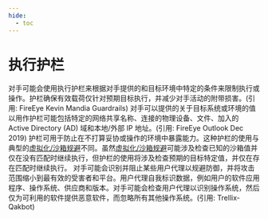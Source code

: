 ```yaml
---
hide:
  - toc
---
```


# 执行护栏

对手可能会使用执行护栏来根据对手提供的和目标环境中特定的条件来限制执行或操作。护栏确保有效载荷仅针对预期目标执行，并减少对手活动的附带损害。(引用: FireEye Kevin Mandia Guardrails) 对手可以提供的关于目标系统或环境的值以用作护栏可能包括特定的网络共享名称、连接的物理设备、文件、加入的 Active Directory (AD) 域和本地/外部 IP 地址。(引用: FireEye Outlook Dec 2019)  护栏可用于防止在不打算妥协或操作的环境中暴露能力。这种护栏的使用与典型的[虚拟化/沙箱规避](https://attack.mitre.org/techniques/T1497)不同。虽然[虚拟化/沙箱规避](https://attack.mitre.org/techniques/T1497)可能涉及检查已知的沙箱值并仅在没有匹配时继续执行，但护栏的使用将涉及检查预期的目标特定值，并仅在存在匹配时继续执行。  对手可能会识别并阻止某些用户代理以规避防御，并将攻击范围缩小到最有效的受害者和平台。用户代理自我标识数据，例如用户的软件应用程序、操作系统、供应商和版本。对手可能会检查用户代理以识别操作系统，然后仅为可利用的软件提供恶意软件，而忽略所有其他操作系统。(引用: Trellix-Qakbot)
